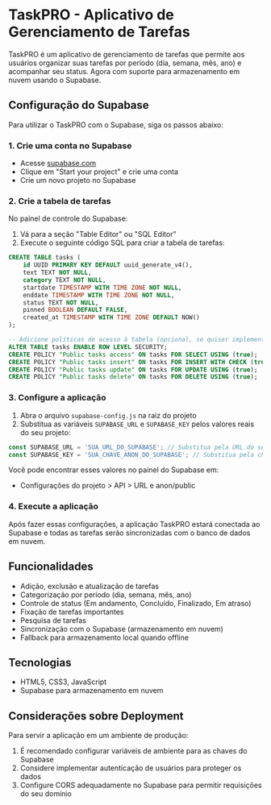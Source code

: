 # TaskPRO - Aplicativo de Gerenciamento de Tarefas

TaskPRO é um aplicativo de gerenciamento de tarefas que permite aos usuários organizar suas tarefas por período (dia, semana, mês, ano) e acompanhar seu status. Agora com suporte para armazenamento em nuvem usando o Supabase.

## Configuração do Supabase

Para utilizar o TaskPRO com o Supabase, siga os passos abaixo:

### 1. Crie uma conta no Supabase

- Acesse [supabase.com](https://supabase.com/)
- Clique em "Start your project" e crie uma conta
- Crie um novo projeto no Supabase

### 2. Crie a tabela de tarefas

No painel de controle do Supabase:

1. Vá para a seção "Table Editor" ou "SQL Editor"
2. Execute o seguinte código SQL para criar a tabela de tarefas:

```sql
CREATE TABLE tasks (
    id UUID PRIMARY KEY DEFAULT uuid_generate_v4(),
    text TEXT NOT NULL,
    category TEXT NOT NULL,
    startdate TIMESTAMP WITH TIME ZONE NOT NULL,
    enddate TIMESTAMP WITH TIME ZONE NOT NULL,
    status TEXT NOT NULL,
    pinned BOOLEAN DEFAULT FALSE,
    created_at TIMESTAMP WITH TIME ZONE DEFAULT NOW()
);

-- Adicione políticas de acesso à tabela (opcional, se quiser implementar autenticação futuramente)
ALTER TABLE tasks ENABLE ROW LEVEL SECURITY;
CREATE POLICY "Public tasks access" ON tasks FOR SELECT USING (true);
CREATE POLICY "Public tasks insert" ON tasks FOR INSERT WITH CHECK (true);
CREATE POLICY "Public tasks update" ON tasks FOR UPDATE USING (true);
CREATE POLICY "Public tasks delete" ON tasks FOR DELETE USING (true);
```

### 3. Configure a aplicação

1. Abra o arquivo `supabase-config.js` na raiz do projeto
2. Substitua as variáveis `SUPABASE_URL` e `SUPABASE_KEY` pelos valores reais do seu projeto:

```javascript
const SUPABASE_URL = 'SUA_URL_DO_SUPABASE'; // Substitua pela URL do seu projeto
const SUPABASE_KEY = 'SUA_CHAVE_ANON_DO_SUPABASE'; // Substitua pela chave anônima do seu projeto
```

Você pode encontrar esses valores no painel do Supabase em:
- Configurações do projeto > API > URL e anon/public

### 4. Execute a aplicação

Após fazer essas configurações, a aplicação TaskPRO estará conectada ao Supabase e todas as tarefas serão sincronizadas com o banco de dados em nuvem.

## Funcionalidades

- Adição, exclusão e atualização de tarefas
- Categorização por período (dia, semana, mês, ano)
- Controle de status (Em andamento, Concluído, Finalizado, Em atraso)
- Fixação de tarefas importantes
- Pesquisa de tarefas
- Sincronização com o Supabase (armazenamento em nuvem)
- Fallback para armazenamento local quando offline

## Tecnologias

- HTML5, CSS3, JavaScript
- Supabase para armazenamento em nuvem

## Considerações sobre Deployment

Para servir a aplicação em um ambiente de produção:

1. É recomendado configurar variáveis de ambiente para as chaves do Supabase
2. Considere implementar autenticação de usuários para proteger os dados
3. Configure CORS adequadamente no Supabase para permitir requisições do seu domínio 